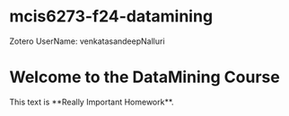 # mcis6273-f24-datamining
Zotero UserName: venkatasandeepNalluri
<h1>Welcome to the DataMining Course </h1>
This text is **Really Important Homework**.
